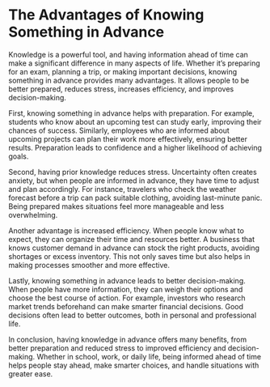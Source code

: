 # The Advantages of Knowing Something in Advance
Knowledge is a powerful tool, and having information ahead of time can make a significant difference in many aspects of life. Whether it’s preparing for an exam, planning a trip, or making important decisions, knowing something in advance provides many advantages. It allows people to be better prepared, reduces stress, increases efficiency, and improves decision-making.

First, knowing something in advance helps with preparation. For example, students who know about an upcoming test can study early, improving their chances of success. Similarly, employees who are informed about upcoming projects can plan their work more effectively, ensuring better results. Preparation leads to confidence and a higher likelihood of achieving goals.

Second, having prior knowledge reduces stress. Uncertainty often creates anxiety, but when people are informed in advance, they have time to adjust and plan accordingly. For instance, travelers who check the weather forecast before a trip can pack suitable clothing, avoiding last-minute panic. Being prepared makes situations feel more manageable and less overwhelming.

Another advantage is increased efficiency. When people know what to expect, they can organize their time and resources better. A business that knows customer demand in advance can stock the right products, avoiding shortages or excess inventory. This not only saves time but also helps in making processes smoother and more effective.

Lastly, knowing something in advance leads to better decision-making. When people have more information, they can weigh their options and choose the best course of action. For example, investors who research market trends beforehand can make smarter financial decisions. Good decisions often lead to better outcomes, both in personal and professional life.

In conclusion, having knowledge in advance offers many benefits, from better preparation and reduced stress to improved efficiency and decision-making. Whether in school, work, or daily life, being informed ahead of time helps people stay ahead, make smarter choices, and handle situations with greater ease.